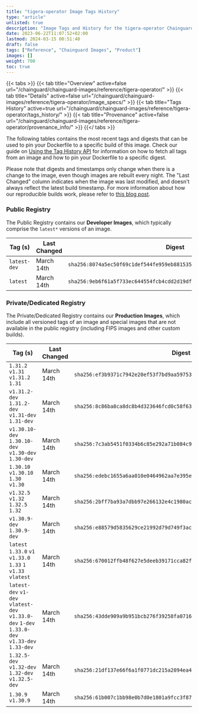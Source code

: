 ```yaml
---
title: "tigera-operator Image Tags History"
type: "article"
unlisted: true
description: "Image Tags and History for the tigera-operator Chainguard Image"
date: 2023-06-22T11:07:52+02:00
lastmod: 2024-03-15 00:51:40
draft: false
tags: ["Reference", "Chainguard Images", "Product"]
images: []
weight: 700
toc: true
---
```


{{< tabs >}}
{{< tab title="Overview" active=false url="/chainguard/chainguard-images/reference/tigera-operator/" >}}
{{< tab title="Details" active=false url="/chainguard/chainguard-images/reference/tigera-operator/image_specs/" >}}
{{< tab title="Tags History" active=true url="/chainguard/chainguard-images/reference/tigera-operator/tags_history/" >}}
{{< tab title="Provenance" active=false url="/chainguard/chainguard-images/reference/tigera-operator/provenance_info/" >}}
{{</ tabs >}}

The following tables contains the most recent tags and digests that can be used to pin your Dockerfile to a specific build of this image. Check our guide on [Using the Tag History API](/chainguard/chainguard-images/using-the-tag-history-api/) for information on how to fetch all tags from an image and how to pin your Dockerfile to a specific digest.

Please note that digests and timestamps only change when there is a change to the image, even though images are rebuilt every night. The "Last Changed" column indicates when the image was last modified, and doesn't always reflect the latest build timestamp. For more information about how our reproducible builds work, please refer to [this blog post](https://www.chainguard.dev/unchained/reproducing-chainguards-reproducible-image-builds).

### Public Registry
The Public Registry contains our **Developer Images**, which typically comprise the `latest*` versions of an image.

| Tag (s)       | Last Changed | Digest                                                                    |
|---------------|--------------|---------------------------------------------------------------------------|
|  `latest-dev` | March 14th   | `sha256:8074a5ec50f69c1def544fe959eb88153541c153226dfe9122e8fd5e1eb503a6` |
|  `latest`     | March 14th   | `sha256:9eb6f61a5f733ec644554fcb4cdd2d19dfecccb1c815f503a0f34b7ac3e8c075` |


### Private/Dedicated Registry
The Private/Dedicated Registry contains our **Production Images**, which include all versioned tags of an image and special images that are not available in the public registry (including FIPS images and other custom builds).

| Tag (s)                                                                                        | Last Changed | Digest                                                                    |
|------------------------------------------------------------------------------------------------|--------------|---------------------------------------------------------------------------|
|  `1.31.2` `v1.31` `v1.31.2` `1.31`                                                             | March 14th   | `sha256:ef3b9371c7942e20ef53f7bd9aa597533e148bc9860d2021c858039ee51c3575` |
|  `v1.31.2-dev` `1.31.2-dev` `v1.31-dev` `1.31-dev`                                             | March 14th   | `sha256:8c86ba8ca8dc8b4d323646fcd0c58f63fe6b1af480f22a6b56f32f441842c152` |
|  `v1.30.10-dev` `1.30.10-dev` `v1.30-dev` `1.30-dev`                                           | March 14th   | `sha256:7c3ab5451f0334b6c85e292a71b084c9028fcc594243e9963d61f8c251583729` |
|  `1.30.10` `v1.30.10` `1.30` `v1.30`                                                           | March 14th   | `sha256:edebc1655a6aa010e0464962aa7e395e17c698aa963d822457530ad57c41ce67` |
|  `v1.32.5` `v1.32` `1.32.5` `1.32`                                                             | March 14th   | `sha256:2bff7ba93a7dbb97e266132e4c1980ac48aed4411f487fb903e8e1a538900aba` |
|  `v1.30.9-dev` `1.30.9-dev`                                                                    | March 14th   | `sha256:e88579d5835629ce21992d79d749f3ac1fa2ac67f04494d8dd0dde3949ea2478` |
|  `latest` `1.33.0` `v1` `v1.33.0` `1.33` `1` `v1.33` `vlatest`                                 | March 14th   | `sha256:670012ffb48f627e5deeb39171cca82f0370f00b5bb036289478cba87ec16ddb` |
|  `latest-dev` `v1-dev` `vlatest-dev` `v1.33.0-dev` `1-dev` `1.33.0-dev` `v1.33-dev` `1.33-dev` | March 14th   | `sha256:43dde909a9b951bcb276f39258fa07160c81eb0df1e369f20537d8e4e61e2cf8` |
|  `1.32.5-dev` `v1.32-dev` `1.32-dev` `v1.32.5-dev`                                             | March 14th   | `sha256:21df137e66f6a1f0771dc215a2094ea46b629ffc12b7cabdc9d47be4ce5737d4` |
|  `1.30.9` `v1.30.9`                                                                            | March 14th   | `sha256:61b007c1bb98e0b7d0e1801a9fcc3f878d210ae673163a599aab2a9fc7908161` |


